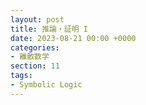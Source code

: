 ```yaml
---
layout: post
title: 推論・証明 I
date: 2023-08-21 00:00 +0000
categories:
- 離散数学
section: 11
tags:
- Symbolic Logic
---
```



